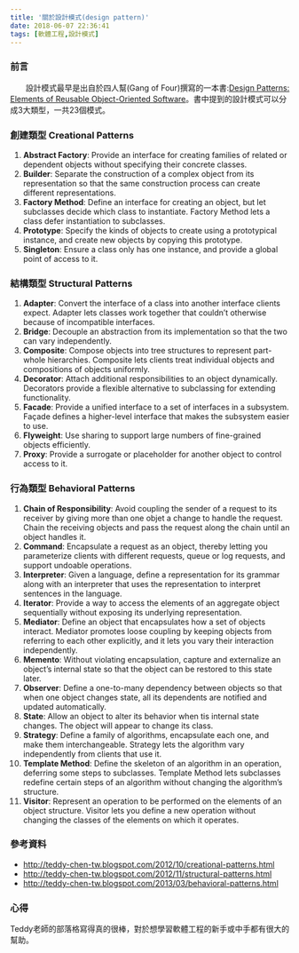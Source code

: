 ```yaml
---
title: '關於設計模式(design pattern)'
date: 2018-06-07 22:36:41
tags: [軟體工程,設計模式]
---
```


### 前言
&emsp;&emsp;設計模式最早是出自於四人幫(Gang of Four)撰寫的一本書:[Design Patterns: Elements of Reusable Object-Oriented Software](https://zh.wikipedia.org/wiki/%E8%AE%BE%E8%AE%A1%E6%A8%A1%E5%BC%8F%EF%BC%9A%E5%8F%AF%E5%A4%8D%E7%94%A8%E9%9D%A2%E5%90%91%E5%AF%B9%E8%B1%A1%E8%BD%AF%E4%BB%B6%E7%9A%84%E5%9F%BA%E7%A1%80)。書中提到的設計模式可以分成3大類型，一共23個模式。

<!-- more --> 

### 創建類型 Creational Patterns

1. **Abstract Factory**: Provide an interface for creating families of related or dependent objects without specifying their concrete classes.
2. **Builder**: Separate the construction of a complex object from its representation so that the same construction process can create different representations.
3. **Factory Method**: Define an interface for creating an object, but let subclasses decide which class to instantiate. Factory Method lets a class defer instantiation to subclasses.
4. **Prototype**: Specify the kinds of objects to create using a prototypical instance, and create new objects by copying this prototype.
5. **Singleton**: Ensure a class only has one instance, and provide a global point of access to it.

### 結構類型 Structural Patterns

1. **Adapter**: Convert the interface of a class into another interface clients expect. Adapter lets classes work together that couldn’t otherwise because of incompatible interfaces.
2. **Bridge**: Decouple an abstraction from its implementation so that the two can vary independently.
3. **Composite**: Compose objects into tree structures to represent part-whole hierarchies. Composite lets clients treat individual objects and compositions of objects uniformly.
4. **Decorator**: Attach additional responsibilities to an object dynamically. Decorators provide a flexible alternative to subclassing for extending functionality.
5. **Facade**: Provide a unified interface to a set of interfaces in a subsystem. Façade defines a higher-level interface that makes the subsystem easier to use.
6. **Flyweight**: Use sharing to support large numbers of fine-grained objects efficiently.
7. **Proxy**: Provide a surrogate or placeholder for another object to control access to it.

### 行為類型 Behavioral Patterns

1. **Chain of Responsibility**: Avoid coupling the sender of a request to its receiver by giving more than one objet a change to handle the request. Chain the receiving objects and pass the request along the chain until an object handles it.
2. **Command**: Encapsulate a request as an object, thereby letting you parameterize clients with different requests, queue or log requests, and support undoable operations.
3. **Interpreter**: Given a language, define a representation for its grammar along with an interpreter that uses the representation to interpret sentences in the language.
4. **Iterator**: Provide a way to access the elements of an aggregate object sequentially without exposing its underlying representation.
5. **Mediator**: Define an object that encapsulates how a set of objects interact. Mediator promotes loose coupling by keeping objects from referring to each other explicitly, and it lets you vary their interaction independently.
6. **Memento**: Without violating encapsulation, capture and externalize an object’s internal state so that the object can be restored to this state later.
7. **Observer**: Define a one-to-many dependency between objects so that when one object changes state, all its dependents are notified and updated automatically.
8. **State**: Allow an object to alter its behavior when tis internal state changes. The object will appear to change its class.
9. **Strategy**: Define a family of algorithms, encapsulate each one, and make them interchangeable. Strategy lets the algorithm vary independently from clients that use it.
10. **Template Method**: Define the skeleton of an algorithm in an operation, deferring some steps to subclasses. Template Method lets subclasses redefine certain steps of an algorithm without changing the algorithm’s structure.
11. **Visitor**: Represent an operation to be performed on the elements of an object structure. Visitor lets you define a new operation without changing the classes of the elements on which it operates.

### 參考資料

- http://teddy-chen-tw.blogspot.com/2012/10/creational-patterns.html
- http://teddy-chen-tw.blogspot.com/2012/11/structural-patterns.html
- http://teddy-chen-tw.blogspot.com/2013/03/behavioral-patterns.html

### 心得

Teddy老師的部落格寫得真的很棒，對於想學習軟體工程的新手或中手都有很大的幫助。